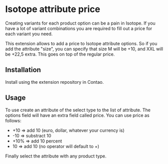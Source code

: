 Isotope attribute price
=======================

Creating variants for each product option can be a pain in Isotope. If you have a lot of variant combinations you are required to fill out a price for each variant you need.

This extension allows to add a price to Isotope attribute options. So if you add the attribute "size", you can specify that size M will be +10, and XXL will be +22,5 extra. This goes on top of the regular price.

Installation
------------

Install using the extension repository in Contao.

Usage
-----

To use create an attribute of the select type to the list of attribute. The options field will have an extra field called price. You can use price as follows:
 * +10 => add 10 (euro, dollar, whatever your currency is)
 * -10 => substract 10
 * +10% => add 10 percent
 * 10 => add 10 (no operator will default to +)

Finally select the attribute with any product type.
